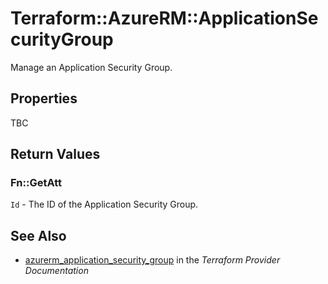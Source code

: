 # Terraform::AzureRM::ApplicationSecurityGroup

Manage an Application Security Group.

## Properties

TBC

## Return Values

### Fn::GetAtt

`Id` - The ID of the Application Security Group.

## See Also

* [azurerm_application_security_group](https://www.terraform.io/docs/providers/azurerm/r/application_security_group.html) in the _Terraform Provider Documentation_